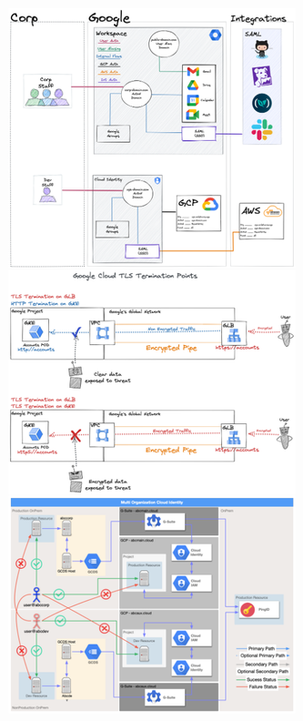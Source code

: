 ![Alt text](multi_auth_domain.png)
![Alt text](google_cloud_tls.png)
![Alt text](gcp_split_org.png)
